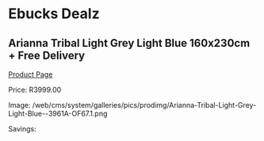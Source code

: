 
# Ebucks Dealz
## Arianna Tribal Light Grey Light Blue 160x230cm + Free Delivery
[Product Page](https://www.ebucks.com/web/shop/productSelected.do?prodId=1210527056&catId=1209942441)

Price: R3999.00

Image: /web/cms/system/galleries/pics/prodimg/Arianna-Tribal-Light-Grey-Light-Blue--3961A-OF67.1.png

Savings: 


	